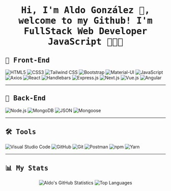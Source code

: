 <h1 align="center"><samp> Hi, I'm Aldo González 👋, welcome to my Github! I'm FullStack Web Developer JavaScript 🧑🏻‍💻</samp></h1>

<h2><samp> 🎯 Front-End </samp></h2>

![HTML5](https://img.shields.io/badge/HTML5-E34F26?style=for-the-badge&logo=html5&logoColor=white)
![CSS3](https://img.shields.io/badge/CSS3-1572B6?style=for-the-badge&logo=css3&logoColor=white)
![Tailwind CSS](https://img.shields.io/badge/Tailwind%20CSS-38B2AC?style=for-the-badge&logo=tailwind-css&logoColor=white)
![Bootstrap](https://img.shields.io/badge/Bootstrap-7952B3?style=for-the-badge&logo=bootstrap&logoColor=white)
![Material-UI](https://img.shields.io/badge/Material--UI-0081CB?style=for-the-badge&logo=mui&logoColor=white)
![JavaScript](https://img.shields.io/badge/JavaScript-F7DF1E?style=for-the-badge&logo=javascript&logoColor=black)
![Axios](https://img.shields.io/badge/Axios-5A29E4?style=for-the-badge&logo=axios&logoColor=white)
![React](https://img.shields.io/badge/React-61DAFB?style=for-the-badge&logo=react&logoColor=white)
![Handlebars](https://img.shields.io/badge/Handlebars-F0772B?style=for-the-badge&logo=handlebars.js&logoColor=white)
![Express.js](https://img.shields.io/badge/Express.js-000000?style=for-the-badge&logo=express&logoColor=white)
![Next.js](https://img.shields.io/badge/Next.js-000000?style=for-the-badge&logo=next.js&logoColor=white)
![Vue.js](https://img.shields.io/badge/Vue.js-4FC08D?style=for-the-badge&logo=vue.js&logoColor=white)
![Angular](https://img.shields.io/badge/Angular-DD1100?style=for-the-badge&logo=angular&logoColor=white)

---

<h2><samp> 🧰 Back-End </samp></h2> 

![Node.js](https://img.shields.io/badge/Node.js-43853D?style=for-the-badge&logo=node.js&logoColor=white)
![MongoDB](https://img.shields.io/badge/MongoDB-4EA94B?style=for-the-badge&logo=mongodb&logoColor=white)
![JSON](https://img.shields.io/badge/JSON-000000?style=for-the-badge&logo=json&logoColor=white)
![Mongoose](https://img.shields.io/badge/Mongoose-880000?style=for-the-badge&logo=mongoose&logoColor=white) 

---

<h2><samp> 🛠️ Tools </samp></h2> 

![Visual Studio Code](https://img.shields.io/badge/GitHub-100000?style=for-the-badge&logo=github&logoColor=white)
![GitHub](https://img.shields.io/badge/GitHub-100000?style=for-the-badge&logo=github&logoColor=white)
![Git](https://img.shields.io/badge/Git-F05032?style=for-the-badge&logo=git&logoColor=white)
![Postman](https://img.shields.io/badge/Postman-FF6C37?style=for-the-badge&logo=postman&logoColor=white)
![npm](https://img.shields.io/badge/npm-CB3837?style=for-the-badge&logo=npm&logoColor=white) 
![Yarn](https://img.shields.io/badge/Yarn-2C8EBB?style=for-the-badge&logo=yarn&logoColor=white)

---

<h2><samp> 📊 My Stats  </samp></h2>

<div align="center">
    <img src="https://github-readme-stats.vercel.app/api?username=AldoO88&show_icons=true&hide_border=true" alt="Aldo's GitHub Statistics" />
    <img src="https://github-readme-stats.vercel.app/api/top-langs?username=AldoO88&show_icons=true&locale=en&layout=compact" alt="Top Languages" />
</div>


<!--
**AldoO88/AldoO88** is a ✨ _special_ ✨ repository because its `README.md` (this file) appears on your GitHub profile.

Here are some ideas to get you started:

- 🔭 I’m currently working on ...
- 🌱 I’m currently learning ...
- 👯 I’m looking to collaborate on ...
- 🤔 I’m looking for help with ...
- 💬 Ask me about ...
- 📫 How to reach me: ...
- 😄 Pronouns: ...
- ⚡ Fun fact: ...
-->

